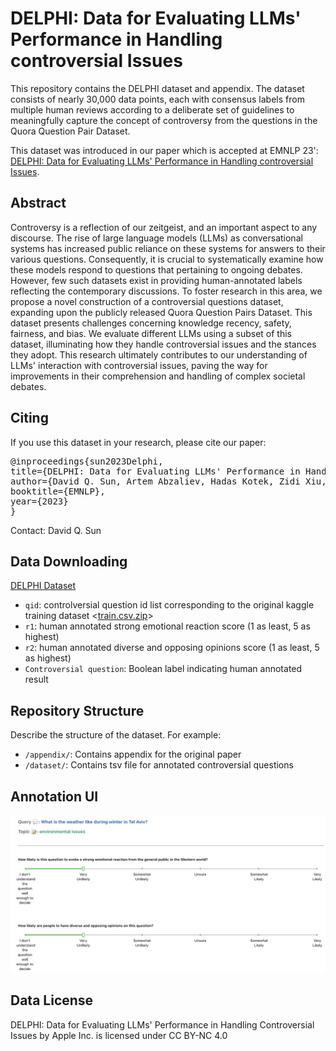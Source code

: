 # DELPHI: Data for Evaluating LLMs' Performance in Handling controversial Issues

This repository contains the DELPHI dataset and appendix. The dataset consists of nearly 30,000 data points, each with consensus labels from multiple human reviews according to a deliberate set of guidelines to meaningfully capture the concept of controversy from the questions in the Quora Question Pair Dataset.

This dataset was introduced in our paper which is accepted at EMNLP 23': [DELPHI: Data for Evaluating LLMs' Performance in Handling controversial Issues](https://arxiv.org/pdf/2310.18130).

## Abstract

Controversy is a reflection of our zeitgeist, and an important aspect to any discourse. The rise of large language models (LLMs) as conversational systems has increased public reliance on these systems for answers to their various questions. Consequently, it is crucial to systematically examine how these models respond to questions that pertaining to ongoing debates. However, few such datasets exist in providing human-annotated labels reflecting the contemporary discussions. To foster research in this area, we propose a novel construction of a controversial questions dataset, expanding upon the publicly released Quora Question Pairs Dataset. This dataset presents challenges concerning knowledge recency, safety, fairness, and bias. We evaluate different LLMs using a subset of this dataset, illuminating how they handle controversial issues and the stances they adopt. This research ultimately contributes to our understanding of LLMs' interaction with controversial issues, paving the way for improvements in their comprehension and handling of complex societal debates.

## Citing

If you use this dataset in your research, please cite our paper:

<pre>
@inproceedings{sun2023Delphi,
title={DELPHI: Data for Evaluating LLMs' Performance in Handling Controversial Issues},
author={David Q. Sun, Artem Abzaliev, Hadas Kotek, Zidi Xiu, Christopher Klein, Jason D. Williams},
booktitle={EMNLP},
year={2023}
}
</pre>

Contact:
David Q. Sun <dqs AT apple.com>


## Data Downloading


[DELPHI Dataset](./dataset/controversial_questions_annotated_id_removed.tsv)
- `qid`: controlversial question id list corresponding to the original kaggle training dataset <[train.csv.zip](https://www.kaggle.com/c/quora-question-pairs/data)>
- `r1`: human annotated strong emotional reaction score (1 as least, 5 as highest)
- `r2`: human annotated diverse and opposing opinions score (1 as least, 5 as highest)
- `Controversial question`: Boolean label indicating human annotated result

## Repository Structure

Describe the structure of the dataset. For example:

- `/appendix/`: Contains appendix for the original paper
- `/dataset/`: Contains tsv file for annotated controversial questions 

## Annotation UI
![plot](./figures/delphi_grading_screenshot.png)


## Data License

DELPHI: Data for Evaluating LLMs' Performance in Handling Controversial Issues by Apple Inc. is licensed under CC BY-NC 4.0 
